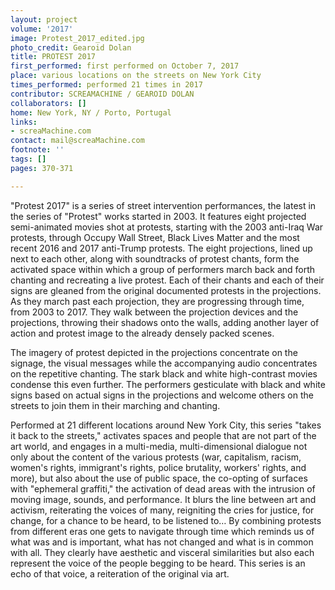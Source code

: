 ```yaml
---
layout: project
volume: '2017'
image: Protest_2017_edited.jpg
photo_credit: Gearoid Dolan
title: PROTEST 2017
first_performed: first performed on October 7, 2017
place: various locations on the streets on New York City
times_performed: performed 21 times in 2017
contributor: SCREAMACHINE / GEAROID DOLAN
collaborators: []
home: New York, NY / Porto, Portugal
links:
- screaMachine.com
contact: mail@screaMachine.com
footnote: ''
tags: []
pages: 370-371

---
```


"Protest 2017" is a series of street intervention performances, the latest in the series of "Protest" works started in 2003. It features eight projected semi-animated movies shot at protests, starting with the 2003 anti-Iraq War protests, through Occupy Wall Street, Black Lives Matter and the most recent 2016 and 2017 anti-Trump protests. The eight projections, lined up next to each other, along with soundtracks of protest chants, form the activated space within which a group of performers march back and forth chanting and recreating a live protest. Each of their chants and each of their signs are gleaned from the original documented protests in the projections. As they march past each projection, they are progressing through time, from 2003 to 2017. They walk between the projection devices and the projections, throwing their shadows onto the walls, adding another layer of action and protest image to the already densely packed scenes.

The imagery of protest depicted in the projections concentrate on the signage, the visual messages while the accompanying audio concentrates on the repetitive chanting. The stark black and white high-contrast movies condense this even further. The performers gesticulate with black and white signs based on actual signs in the projections and welcome others on the streets to join them in their marching and chanting.

Performed at 21 different locations around New York City, this series "takes it back to the streets," activates spaces and people that are not part of the art world, and engages in a multi-media, multi-dimensional dialogue not only about the content of the various protests (war, capitalism, racism, women's rights, immigrant's rights, police brutality, workers' rights, and more), but also about the use of public space, the co-opting of surfaces with "ephemeral graffiti," the activation of dead areas with the intrusion of moving image, sounds, and performance. It blurs the line between art and activism, reiterating the voices of many, reigniting the cries for justice, for change, for a chance to be heard, to be listened to&hellip; By combining protests from different eras one gets to navigate through time which reminds us of what was and is important, what has not changed and what is in common with all. They clearly have aesthetic and visceral similarities but also each represent the voice of the people begging to be heard. This series is an echo of that voice, a reiteration of the original via art.
